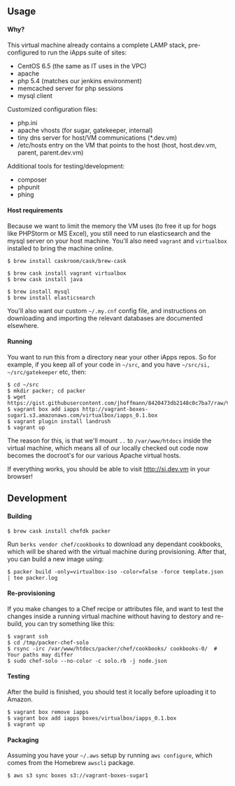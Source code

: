 ## Usage

#### Why?

This virtual machine already contains a complete LAMP stack, pre-configured to run the iApps suite of sites:
- CentOS 6.5 (the same as IT uses in the VPC)
- apache
- php 5.4 (matches our jenkins environment)
- memcached server for php sessions
- mysql client

Customized configuration files:
- php.ini
- apache vhosts (for sugar, gatekeeper, internal)
- tiny dns server for host/VM communications (*.dev.vm)
- /etc/hosts entry on the VM that points to the host (host, host.dev.vm, parent, parent.dev.vm)

Additional tools for testing/development:
- composer
- phpunit
- phing

#### Host requirements

Because we want to limit the memory the VM uses (to free it up for hogs like PHPStorm or MS Excel), you still need to run elasticsearch and the mysql server on your host machine.  You'll also need `vagrant` and `virtualbox` installed to bring the machine online.
```
$ brew install caskroom/cask/brew-cask

$ brew cask install vagrant virtualbox
$ brew cask install java

$ brew install mysql
$ brew install elasticsearch
```

You'll also want our custom `~/.my.cnf` config file, and instructions on downloading and importing the relevant databases are documented elsewhere.

#### Running

You want to run this from a directory near your other iApps repos.  So for example, if you keep all of your code in `~/src`, and you have `~/src/si, ~/src/gatekeeper` etc, then:
```
$ cd ~/src
$ mkdir packer; cd packer
$ wget https://gist.githubusercontent.com/jhoffmann/8420473db2148c0c7ba7/raw/Vagrantfile
$ vagrant box add iapps http://vagrant-boxes-sugar1.s3.amazonaws.com/virtualbox/iapps_0.1.box
$ vagrant plugin install landrush
$ vagrant up
```

The reason for this, is that we'll mount `..` to `/var/www/htdocs` inside the virtual machine, which means all of our locally checked out code now becomes the docroot's for our various Apache virtual hosts.

If everything works, you should be able to visit http://si.dev.vm in your browser!

## Development

#### Building

```
$ brew cask install chefdk packer
```

Run `berks vendor chef/cookbooks` to download any dependant cookbooks, which will be shared with the virtual machine
during provisioning.  After that, you can build a new image using:
```
$ packer build -only=virtualbox-iso -color=false -force template.json | tee packer.log
```

#### Re-provisioning

If you make changes to a Chef recipe or attributes file, and want to test the changes inside a running virtual machine without
having to destory and re-build, you can try something like this:
```
$ vagrant ssh
$ cd /tmp/packer-chef-solo
$ rsync -irc /var/www/htdocs/packer/chef/cookbooks/ cookbooks-0/  # Your paths may differ
$ sudo chef-solo --no-color -c solo.rb -j node.json
```

#### Testing
After the build is finished, you should test it locally before uploading it to Amazon.
```
$ vagrant box remove iapps
$ vagrant box add iapps boxes/virtualbox/iapps_0.1.box
$ vagrant up
```

#### Packaging
Assuming you have your `~/.aws` setup by running `aws configure`, which comes from the Homebrew `awscli` package.
```
$ aws s3 sync boxes s3://vagrant-boxes-sugar1
```
